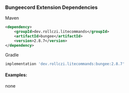 ### Bungeecord Extension Dependencies
Maven
```xml
<dependency>
    <groupId>dev.rollczi.litecommands</groupId>
    <artifactId>bungee</artifactId>
    <version>2.8.7</version>
</dependency>
```
Gradle
```groovy
implementation 'dev.rollczi.litecommands:bungee:2.8.7'
```

#### Examples:
none